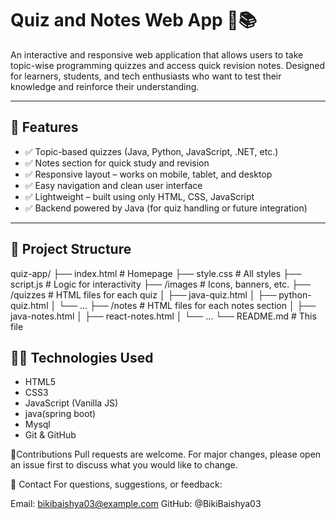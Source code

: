 # Quiz and Notes Web App 🧠📚

An interactive and responsive web application that allows users to take topic-wise programming quizzes and access quick revision notes. Designed for learners, students, and tech enthusiasts who want to test their knowledge and reinforce their understanding.

---

## 🚀 Features

- ✅ Topic-based quizzes (Java, Python, JavaScript, .NET, etc.)
- ✅ Notes section for quick study and revision
- ✅ Responsive layout – works on mobile, tablet, and desktop
- ✅ Easy navigation and clean user interface
- ✅ Lightweight – built using only HTML, CSS, JavaScript
- ✅ Backend powered by Java (for quiz handling or future integration)
---

## 📂 Project Structure
quiz-app/
├── index.html # Homepage
├── style.css # All styles
├── script.js # Logic for interactivity
├── /images # Icons, banners, etc.
├── /quizzes # HTML files for each quiz
│ ├── java-quiz.html
│ ├── python-quiz.html
│ └── ...
├── /notes # HTML files for each notes section
│ ├── java-notes.html
│ ├── react-notes.html
│ └── ...
└── README.md # This file

## 🧑‍💻 Technologies Used

- HTML5
- CSS3 
- JavaScript (Vanilla JS)
- java(spring boot)
- Mysql
- Git & GitHub
  
🤝Contributions
Pull requests are welcome. For major changes, please open an issue first to discuss what you would like to change.

📧 Contact
For questions, suggestions, or feedback:

Email: bikibaishya03@example.com
GitHub: @BikiBaishya03
